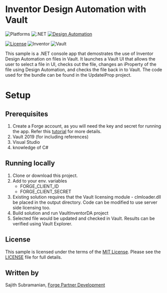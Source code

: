 # Inventor Design Automation with Vault

![Platforms](https://img.shields.io/badge/platform-Windows-lightgrey.svg)
![.NET](https://img.shields.io/badge/.Net%20Framework-4.7.2-blue.svg)
[![Design Automation](https://img.shields.io/badge/Design%20Automation-v3-blue.svg)](https://forge.autodesk.com/api/design-automation-cover-page/)

[![License](https://img.shields.io/badge/license-MIT-blue.svg)](http://opensource.org/licenses/MIT)
![Inventor](https://img.shields.io/badge/Inventor-2019-yellow.svg)
![Vault](https://img.shields.io/badge/Vault-2019-yellow.svg)

 This sample is a .NET console app that demostrates the use of Inventor Design Automation on files in Vault.
 It launches a Vault UI that allows the user to select a file in UI, checks out the file, changes an iProperty of the file using Design Automation, and checks the file back in to Vault.
 The code used for the bundle can be found in the UpdateiProp project.
 
 # Setup

## Prerequisites
1. Create a Forge account, as you will need the key and secret for running the app. Refer this [tutorial](http://learnforge.autodesk.io/#/account/) for more details.
2. Vault 2019 (for including references)
3. Visual Studio
4. knowledge of C#

## Running locally
1. Clone or download this project.
2. Add to your env. variables
    * FORGE_CLIENT_ID
    * FORGE_CLIENT_SECRET
3. Existing solution requires that the Vault licensing module - clmloader.dll be placed in the output directory. Code can be modified to use server side licensing too. 
4. Build solution and run VaultInventorDA project
5. Selected file would be updated and checked in Vault. Results can be verified using Vault Explorer.

## License

This sample is licensed under the terms of the [MIT License](http://opensource.org/licenses/MIT). Please see the [LICENSE](LICENSE) file for full details.

## Written by

Sajith Subramanian, [Forge Partner Development](http://forge.autodesk.com)

